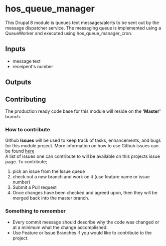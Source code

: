 # hos_queue_manager

This Drupal 8 module is queues text messages/alerts to be sent out by the message dispatcher service. The messaging queue is implemented using a QueueWorker and executed using hos_queue_manager_cron.

## Inputs
* message text
* receipent's number

## Outputs


## Contributing

The production ready code base for this module will reside on the <b>'Master'</b> branch. 

### How to contribute
Github <b>Issues</b> will be used to keep track of tasks, enhancements, and bugs for this module project.
More information on how to use Github issues can be found <a href='https://guides.github.com/features/issues/'>here</a>
<br>A list of issues one can contribute to will be available on this projects issue page. To contribute;
1. pick an issue from the Issue queue
2. check out a new branch and work on it (use feature name or issue number)
3. Submit a Pull request
4. Once changes have been checked and agreed upon, then they will be merged back into the master branch.

### Something to remember
* Every commit message should describe why the code was changed or at a minimum what the change accomplished.
* Use Feature or Issue Branches if you would like to contribute to the project.
